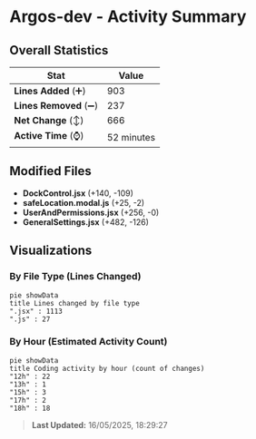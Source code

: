 # Argos-dev - Activity Summary 

## Overall Statistics

| Stat                   | Value                                                             |
| ---------------------- | ----------------------------------------------------------------- |
| **Lines Added** (➕)   | 903                                          |
| **Lines Removed** (➖) | 237                                        |
| **Net Change** (↕)    | 666                |
| **Active Time** (⌚)   | 52 minutes |


## Modified Files
- **DockControl.jsx** (+140, -109)
- **safeLocation.modal.js** (+25, -2)
- **UserAndPermissions.jsx** (+256, -0)
- **GeneralSettings.jsx** (+482, -126)

## Visualizations

### By File Type (Lines Changed)

```mermaid
pie showData
title Lines changed by file type
".jsx" : 1113
".js" : 27
```

### By Hour (Estimated Activity Count)

```mermaid
pie showData
title Coding activity by hour (count of changes)
"12h" : 22
"13h" : 1
"15h" : 3
"17h" : 2
"18h" : 18
```


> **Last Updated:** 16/05/2025, 18:29:27
